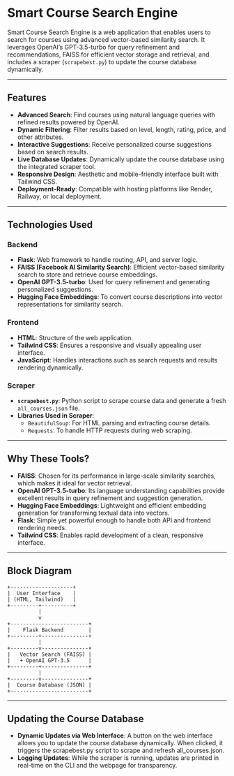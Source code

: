 # Smart Course Search Engine

Smart Course Search Engine is a web application that enables users to search for courses using advanced vector-based similarity search. It leverages OpenAI’s GPT-3.5-turbo for query refinement and recommendations, FAISS for efficient vector storage and retrieval, and includes a scraper (`scrapebest.py`) to update the course database dynamically.

---

## Features

- **Advanced Search**: Find courses using natural language queries with refined results powered by OpenAI.
- **Dynamic Filtering**: Filter results based on level, length, rating, price, and other attributes.
- **Interactive Suggestions**: Receive personalized course suggestions based on search results.
- **Live Database Updates**: Dynamically update the course database using the integrated scraper tool.
- **Responsive Design**: Aesthetic and mobile-friendly interface built with Tailwind CSS.
- **Deployment-Ready**: Compatible with hosting platforms like Render, Railway, or local deployment.

---

## Technologies Used

### Backend
- **Flask**: Web framework to handle routing, API, and server logic.
- **FAISS (Facebook AI Similarity Search)**: Efficient vector-based similarity search to store and retrieve course embeddings.
- **OpenAI GPT-3.5-turbo**: Used for query refinement and generating personalized suggestions.
- **Hugging Face Embeddings**: To convert course descriptions into vector representations for similarity search.

### Frontend
- **HTML**: Structure of the web application.
- **Tailwind CSS**: Ensures a responsive and visually appealing user interface.
- **JavaScript**: Handles interactions such as search requests and results rendering dynamically.

### Scraper
- **`scrapebest.py`**: Python script to scrape course data and generate a fresh `all_courses.json` file.
- **Libraries Used in Scraper**:
  - `BeautifulSoup`: For HTML parsing and extracting course details.
  - `Requests`: To handle HTTP requests during web scraping.

---

## Why These Tools?

- **FAISS**: Chosen for its performance in large-scale similarity searches, which makes it ideal for vector retrieval.
- **OpenAI GPT-3.5-turbo**: Its language understanding capabilities provide excellent results in query refinement and suggestion generation.
- **Hugging Face Embeddings**: Lightweight and efficient embedding generation for transforming textual data into vectors.
- **Flask**: Simple yet powerful enough to handle both API and frontend rendering needs.
- **Tailwind CSS**: Enables rapid development of a clean, responsive interface.

---

## Block Diagram

```plaintext
+--------------------+
|  User Interface    |
| (HTML, Tailwind)   |
+---------+----------+
          |
          v
+-------------------------+
|    Flask Backend        |
+---------+---------------+
          |
+---------v---------------+
|   Vector Search (FAISS) |
|   + OpenAI GPT-3.5      |
+---------+---------------+
          |
+---------v---------------+
|  Course Database (JSON) |
+-------------------------+
```

---

## Updating the Course Database

- **Dynamic Updates via Web Interface**:
    A button on the web interface allows you to update the course database dynamically.
    When clicked, it triggers the scrapebest.py script to scrape and refresh all_courses.json.
- **Logging Updates**:
    While the scraper is running, updates are printed in real-time on the CLI and the webpage for transparency.
